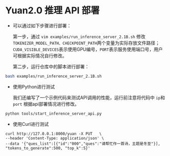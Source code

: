 # Yuan2.0 推理 API 部署

-  可以通过如下步骤进行部署：

   第一步，通过 `vim examples/run_inference_server_2.1B.sh` 修改 `TOKENIZER_MODEL_PATH、CHECKPOINT_PATH`两个变量为实际存放文件路径；`CUDA_VISIBLE_DEVICES`表示使用GPU编号，`PORT`表示服务使用端口号，用户可根据实际情况自行修改。

   第二步，运行仓库中的脚本进行部署：

```bash
bash examples/run_inference_server_2.1B.sh
```

- 使用Python进行测试

   我们还编写了一个示例代码来测试API调用的性能，运行前注意将代码中 `ip`和`port` 根据api部署情况进行修改。

```bash
python tools/start_inference_server_api.py
```

- 使用Curl进行测试

```
curl http://127.0.0.1:8000/yuan -X PUT   \
--header 'Content-Type: application/json' \
--data '{"ques_list":[{"id":"000","ques":"请帮忙作一首诗，主题是冬至"}], "tokens_to_generate":500, "top_k":5}'
```

